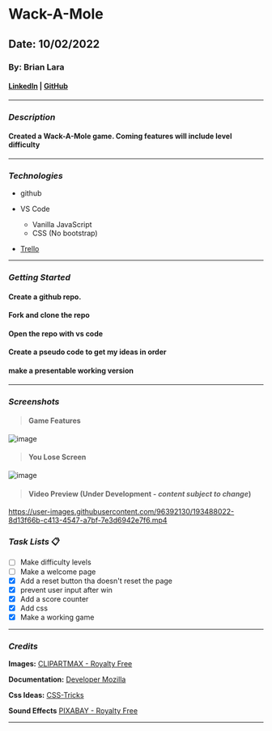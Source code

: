 # Wack-A-Mole

## Date: 10/02/2022

### By: Brian Lara

#### [LinkedIn](https://www.linkedin.com/in/brian-lara/) | [GitHub](https://github.com/BrianDLara)

---

### **_Description_**

#### Created a Wack-A-Mole game. Coming features will include level difficulty

---

### **_Technologies_**

  - github

- VS Code
  - Vanilla JavaScript
  - CSS (No bootstrap)

- [Trello](https://trello.com/b/haSdPzFQ/wack-a-mole-game)




---

### **_Getting Started_**

#### Create a github repo.

#### Fork and clone the repo

#### Open the repo with vs code

#### Create a pseudo code to get my ideas in order

#### make a presentable working version

---

### **_Screenshots_**

> #### **Game Features**

![image](https://i.imgur.com/h9r6504.png)

> #### **You Lose Screen**

![image](https://i.imgur.com/7YzYolR.png)

> #### **Video Preview (Under Development - *content subject to change*)**

https://user-images.githubusercontent.com/96392130/193488022-8d13f66b-c413-4547-a7bf-7e3d6942e7f6.mp4



### **_Task Lists_** :clipboard:
- [ ] Make difficulty levels
- [ ] Make a welcome page
- [x] Add a reset button tha doesn't reset the page
- [x] prevent user input after win
- [x] Add a score counter
- [x] Add css
- [x] Make a working game

---

### **_Credits_**

**Images:** [CLIPARTMAX - Royalty Free](https://www.clipartmax.com/)

**Documentation:** [Developer Mozilla](https://developer.mozilla.org/en-US/docs/Web/JavaScript/Reference/Global_Objects/Array/forEach)

**Css Ideas:** [CSS-Tricks](https://css-tricks.com/)

**Sound Effects** [PIXABAY - Royalty Free](https://pixabay.com/sound-effects/?utm_source=link-attribution&amp;utm_medium=referral&amp;utm_campaign=music&amp;utm_content=7153)


---
